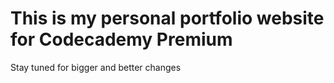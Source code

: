 # This is my personal portfolio website for Codecademy Premium  
Stay tuned for bigger and better changes
